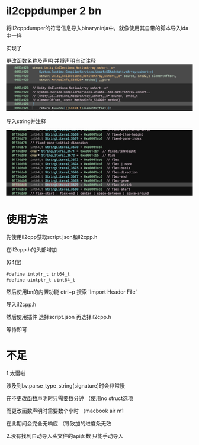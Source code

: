 # il2cppdumper 2 bn

将il2cppdumper的符号信息导入binaryninja中，就像使用其自带的脚本导入ida中一样

实现了

更改函数名称及声明 并将声明自动注释
![Alt text](image.png)

导入string并注释

![Alt text](image-1.png)


# 使用方法

先使用il2cpp获取script.json和il2cpp.h

在il2cpp.h的头部增加

(64位)
```
#define intptr_t int64_t
#define uintptr_t uint64_t
```

然后使用bn的内置功能 ctrl+p  搜索 'Import Header File'

导入il2cpp.h

然后使用插件 
选择script.json
再选择il2cpp.h

等待即可


# 不足

1.太慢啦

涉及到bv.parse_type_string(signature)时会非常慢

在不更改函数声明时只需要数分钟 （使用no struct选项

而更改函数声明时需要数个小时 （macbook air m1

在此期间会完全无响应 （导致加的进度条无效


2.没有找到自动导入头文件的api函数 只能手动导入


